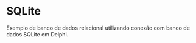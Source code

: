 # SQLite
Exemplo de banco de dados relacional utilizando conexão com banco de dados SQLite em Delphi.
